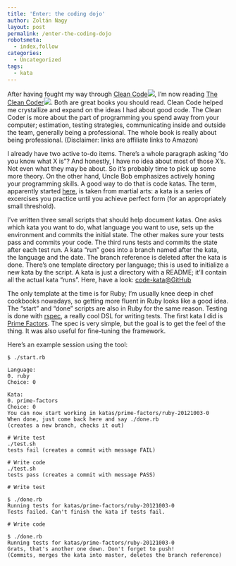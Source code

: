 ```yaml
---
title: 'Enter: the coding dojo'
author: Zoltán Nagy
layout: post
permalink: /enter-the-coding-dojo
robotsmeta:
  - index,follow
categories:
  - Uncategorized
tags:
  - kata
---
```

After having fought my way through [Clean Code][1]![][2], I’m now reading [The Clean Coder][3]![][4]. Both are great books you should read. Clean Code helped me crystallize and expand on the ideas I had about good code. The Clean Coder is more about the part of programming you spend away from your computer; estimation, testing strategies, communicating inside and outside the team, generally being a professional. The whole book is really about being professional. (Disclaimer: links are affiliate links to Amazon)

 [1]: http://www.amazon.com/gp/product/0132350882/ref=as_li_qf_sp_asin_tl?ie=UTF8&camp=1789&creative=9325&creativeASIN=0132350882&linkCode=as2&tag=abesswoes-20
 [2]: http://www.assoc-amazon.com/e/ir?t=abesswoes-20&l=as2&o=1&a=0132350882
 [3]: http://www.amazon.com/gp/product/0137081073/ref=as_li_tf_tl?ie=UTF8&camp=1789&creative=9325&creativeASIN=0137081073&linkCode=as2&tag=abesswoes-20
 [4]: http://www.assoc-amazon.com/e/ir?t=abesswoes-20&l=as2&o=1&a=0137081073

I already have two active to-do items. There’s a whole paragraph asking “do you know what X is”? And honestly, I have no idea about most of those X’s. Not even what they may be about. So it’s probably time to pick up some more theory. On the other hand, Uncle Bob emphasizes actively honing your programming skills. A good way to do that is code katas. The term, apparently started [here][5], is taken from martial arts: a kata is a series of excercises you practice until you achieve perfect form (for an appropriately small threshold).

 [5]: http://codekata.pragprog.com/

I’ve written three small scripts that should help document katas. One asks which kata you want to do, what language you want to use, sets up the environment and commits the initial state. The other makes sure your tests pass and commits your code. The third runs tests and commits the state after each test run. A kata “run” goes into a branch named after the kata, the language and the date. The branch reference is deleted after the kata is done. There’s one template directory per language; this is used to initialize a new kata by the script. A kata is just a directory with a README; it’ll contain all the actual kata “runs”. Here, have a look: [code-kata@GitHub][6]

 [6]: https://github.com/abesto/code-katas

The only template at the time is for Ruby; I’m usually knee deep in chef cookbooks nowadays, so getting more fluent in Ruby looks like a good idea. The “start” and “done” scripts are also in Ruby for the same reason. Testing is done with [rspec][7], a really cool DSL for writing tests. The first kata I did is [Prime Factors][8]. The spec is very simple, but the goal is to get the feel of the thing. It was also useful for fine-tuning the framework.

 [7]: http://rspec.info/
 [8]: http://amirrajan.net/Blog/code-katas-prime-factors

Here’s an example session using the tool:

    $ ./start.rb

    Language:
    0. ruby
    Choice: 0

    Kata:
    0. prime-factors
    Choice: 0
    You can now start working in katas/prime-factors/ruby-20121003-0
    When done, just come back here and say ./done.rb
    (creates a new branch, checks it out)

    # Write test
    ./test.sh
    tests fail (creates a commit with message FAIL)

    # Write code
    ./test.sh
    tests pass (creates a commit with message PASS)

    # Write test

    $ ./done.rb
    Running tests for katas/prime-factors/ruby-20121003-0
    Tests failed. Can't finish the kata if tests fail.

    # Write code

    $ ./done.rb
    Running tests for katas/prime-factors/ruby-20121003-0
    Grats, that's another one down. Don't forget to push!
    (Commits, merges the kata into master, deletes the branch reference)
